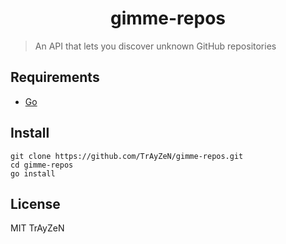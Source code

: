 <h1 align="center">
    gimme-repos
</h1>

> An API that lets you discover unknown GitHub repositories
<!-- <div align="center">
    <img src="assets/image.png"/>
</div> -->

## Requirements
- [Go](https://golang.org/)

## Install
```
git clone https://github.com/TrAyZeN/gimme-repos.git
cd gimme-repos
go install
```

## License
MIT TrAyZeN
